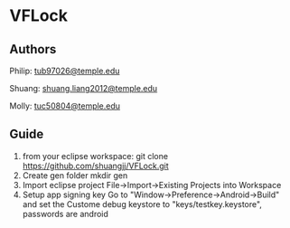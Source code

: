 # VFLock
## Authors
Philip: tub97026@temple.edu

Shuang: shuang.liang2012@temple.edu

Molly: tuc50804@temple.edu

## Guide
1. from your eclipse workspace:
  git clone https://github.com/shuangjj/VFLock.git
2. Create gen folder
  mkdir gen
3. Import eclipse project
  File->Import->Existing Projects into Workspace
4. Setup app signing key
  Go to "Window->Preference->Android->Build" and set the Custome debug keystore to "keys/testkey.keystore", passwords are android
    
